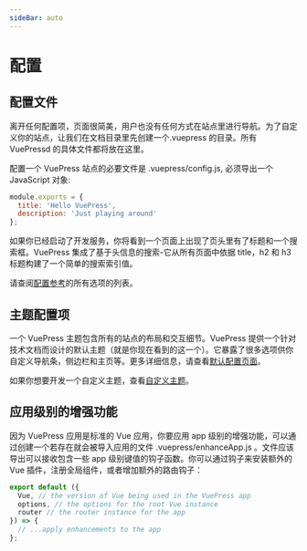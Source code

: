 ```yaml
---
sideBar: auto
---
```


# 配置

## 配置文件

离开任何配置项，页面很简美，用户也没有任何方式在站点里进行导航。为了自定义你的站点，让我们在文档目录里先创建一个.vuepress 的目录。所有 VuePressd 的具体文件都将放在这里。

配置一个 VuePress 站点的必要文件是 .vuepress/config.js, 必须导出一个 JavaScript 对象:

```js
module.exports = {
  title: 'Hello VuePress',
  description: 'Just playing around'
};
```

如果你已经启动了开发服务，你将看到一个页面上出现了页头里有了标题和一个搜索框。VuePress 集成了基于头信息的搜索-它从所有页面中依据 title，h2 和 h3 标题构建了一个简单的搜索索引值。

请查阅[配置参考](https://vuepress.vuejs.org/config/)的所有选项的列表。

## 主题配置项

一个 VuePress 主题包含所有的站点的布局和交互细节。VuePress 提供一个针对技术文档而设计的默认主题（就是你现在看到的这一个）。它暴露了很多选项供你自定义导航条，侧边栏和主页等。更多详细信息，请查看[默认配置页面](https://vuepress.vuejs.org/default-theme-config/)。

如果你想要开发一个自定义主题，查看[自定义主题](https://vuepress.vuejs.org/guide/custom-themes.html)。

## 应用级别的增强功能

因为 VuePress 应用是标准的 Vue 应用，你要应用 app 级别的增强功能，可以通过创建一个若存在就会被导入应用的文件 .vuepress/enhanceApp.js 。文件应该导出可以接收包含一些 app 级别键值的钩子函数。你可以通过钩子来安装额外的 Vue 插件，注册全局组件，或者增加额外的路由钩子：

```js
export default ({
  Vue, // the version of Vue being used in the VuePress app
  options, // the options for the root Vue instance
  router // the router instance for the app
}) => {
  // ...apply enhancements to the app
};
```
